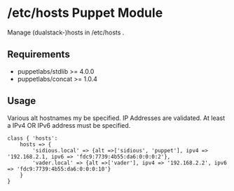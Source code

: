# /etc/hosts Puppet Module

Manage (dualstack-)hosts in /etc/hosts .

## Requirements
* puppetlabs/stdlib >= 4.0.0
* puppetlabs/concat >= 1.0.4

## Usage
Various alt hostnames my be specified. IP Addresses are validated. At least a IPv4 OR IPv6 address must be specified.
```puppet
class { 'hosts':
    hosts => {
        'sidious.local' => {alt =>['sidious', 'puppet'], ipv4 => '192.168.2.1, ipv6 => 'fdc9:7739:4b55:da6:0:0:0:2'},
        'vader.local' => {alt =>['vader'], ipv4 => '192.168.2.2', ipv6 => 'fdc9:7739:4b55:da6:0:0:0:10'}
    }
}
```